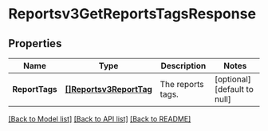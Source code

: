 # Reportsv3GetReportsTagsResponse

## Properties
Name | Type | Description | Notes
------------ | ------------- | ------------- | -------------
**ReportTags** | [**[]Reportsv3ReportTag**](reportsv3ReportTag.md) | The reports tags. | [optional] [default to null]

[[Back to Model list]](../README.md#documentation-for-models) [[Back to API list]](../README.md#documentation-for-api-endpoints) [[Back to README]](../README.md)

